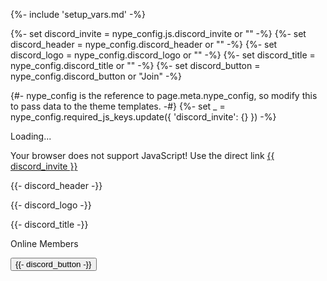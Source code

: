 {%- include 'setup_vars.md' -%}

{%- set discord_invite = nype_config.js.discord_invite or "" -%}
{%- set discord_header = nype_config.discord_header or "" -%}
{%- set discord_logo = nype_config.discord_logo or "" -%}
{%- set discord_title = nype_config.discord_title or "" -%}
{%- set discord_button = nype_config.discord_button or "Join" -%}

{#- nype_config is the reference to page.meta.nype_config, so modify this to pass data to the theme templates. -#}
{%- set _ = nype_config.required_js_keys.update({ 'discord_invite': {} }) -%}

<div class="nype-discord-invite not-loaded" markdown>

<p class="nype-discord-invite-loading">Loading...</p>

<noscript>Your browser does not support JavaScript! Use the direct link <a href="{{ discord_invite }}">{{ discord_invite }}</a></noscript>

<p class="nype-discord-invite-header">{{- discord_header -}}</p>

<p class="nype-discord-invite-logo">{{- discord_logo -}}</p>

<p class="nype-discord-invite-title">{{- discord_title -}}</p>

<p class="nype-discord-invite-stats">

<span class="online-members"></span> Online <span class="all-members"></span> Members

</p>

<button class="nype-discord-invite-join md-button md-button--primary">{{- discord_button -}}</button>

</div>